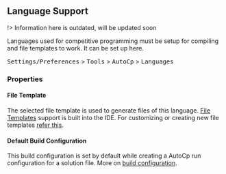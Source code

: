 ## Language Support

!> Information here is outdated, will be updated soon

Languages used for competitive programming must be setup for compiling and file templates to work. It can be set up
here.

<kbd>Settings/Preferences</kbd> > <kbd>Tools</kbd> > <kbd>AutoCp</kbd> > <kbd>Languages</kbd>

### Properties

#### File Template

The selected file template is used to generate files of this
language. [File Templates](https://www.jetbrains.com/help/clion/settings-file-and-code-templates.html) support is built
into the IDE. For customizing or creating new file templates [refer this](/docs/customizing/file-template.md).

#### Default Build Configuration

This build configuration is set by default while creating a AutoCp run configuration for a solution file. More
on [build configuration](/docs/customizing/support-build-config.md).